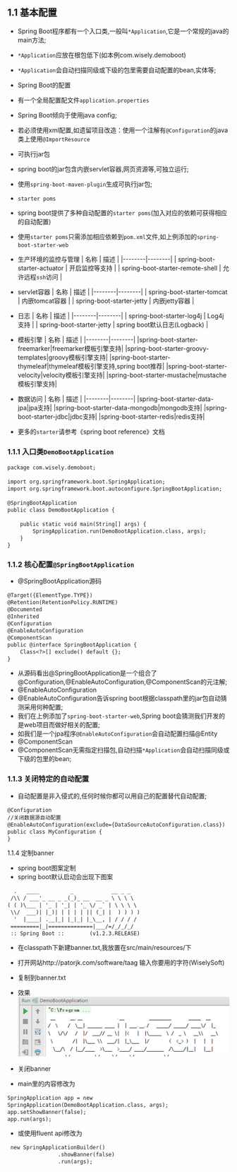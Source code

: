 ## 1.1 基本配置
- Spring Boot程序都有一个入口类,一般叫`*Application`,它是一个常规的java的main方法;
 - `*Application`应放在根包低下(如本例com.wisely.demoboot)
 - `*Application`会自动扫描同级或下级的包里需要自动配置的bean,实体等;

- Spring Boot的配置
 - 有一个全局配置配文件`application.properties`
 - Spring Boot倾向于使用java config;
 - 若必须使用xml配置,如遗留项目改造：使用一个注解有`@Configuration`的java类上使用`@ImportResource`

- 可执行jar包
 - spring boot的jar包含内嵌servlet容器,网页资源等,可独立运行;
 - 使用`spring-boot-maven-plugin`生成可执行jar包;

- `starter poms`
 - spring boot提供了多种自动配置的`starter poms`(加入对应的依赖可获得相应的自动配置)
 - 使用`starter poms`只需添加相应依赖到`pom.xml`文件,如上例添加的`spring-boot-starter-web`

 - 生产环境的监控与管理
  | 名称 | 描述 |
|--------|--------|
| spring-boot-starter-actuator | 开启监控等支持 |
| spring-boot-starter-remote-shell | 允许远程`ssh`访问 |

 - servlet容器
| 名称 | 描述 |
|--------|--------|
|    spring-boot-starter-tomcat    |      内嵌tomcat容器  |
|    spring-boot-starter-jetty    |     内嵌jetty容器   |

 - 日志
| 名称 | 描述 |
|--------|--------|
|    spring-boot-starter-log4j    |      Log4j支持 |
|    spring-boot-starter-jetty    |     spring boot默认日志(Logback)   |

 - 模板引擎
 | 名称 | 描述 |
|--------|--------|
|spring-boot-starter-freemarker|freemarker模板引擎支持|
|spring-boot-starter-groovy-templates|groovy模板引擎支持|
|spring-boot-starter-thymeleaf|thymeleaf模板引擎支持,spring boot推荐|
|spring-boot-starter-velocity|velocity模板引擎支持|
|spring-boot-starter-mustache|mustache模板引擎支持|

  - 数据访问
 | 名称 | 描述 |
|--------|--------|
|spring-boot-starter-data-jpa|jpa支持|
|spring-boot-starter-data-mongodb|mongodb支持|
|spring-boot-starter-jdbc|jdbc支持|
|spring-boot-starter-redis|redis支持|

 - 更多的`starter`请参考《spring boot reference》文档

### 1.1.1 入口类`DemoBootApplication`

```
package com.wisely.demoboot;

import org.springframework.boot.SpringApplication;
import org.springframework.boot.autoconfigure.SpringBootApplication;

@SpringBootApplication
public class DemoBootApplication {

    public static void main(String[] args) {
        SpringApplication.run(DemoBootApplication.class, args);
    }
}

```
### 1.1.2 核心配置`@SpringBootApplication`
- @SpringBootApplication源码
```
@Target({ElementType.TYPE})
@Retention(RetentionPolicy.RUNTIME)
@Documented
@Inherited
@Configuration
@EnableAutoConfiguration
@ComponentScan
public @interface SpringBootApplication {
    Class<?>[] exclude() default {};
}
```
- 从源码看出@SpringBootApplication是一个组合了@Configuration,@EnableAutoConfiguration,@ComponentScan的元注解;
- @EnableAutoConfiguration
 - @EnableAutoConfiguration告诉spring boot根据classpath里的jar包自动猜测采用何种配置;
 - 我们在上例添加了`spring-boot-starter-web`,Spring boot会猜测我们开发的是web项目而做好相关的配置;
 - 如我们是一个jpa程序`@EnableAutoConfiguration`会自动配置扫描@Entity
- @ComponentScan
 - @ComponentScan无需指定扫描包,自动扫描`*Application`会自动扫描同级或下级的包里的bean;

### 1.1.3 关闭特定的自动配置
- 自动配置是非入侵式的,任何时候你都可以用自己的配置替代自动配置;
```
@Configuration
//关闭数据源自动配置
@EnableAutoConfiguration(exclude={DataSourceAutoConfiguration.class})
public class MyConfiguration {
}
```
1.1.4 定制banner
- spring boot图案定制
 - spring boot默认启动会出现下图案
```
  .   ____          _            __ _ _
 /\\ / ___'_ __ _ _(_)_ __  __ _ \ \ \ \
( ( )\___ | '_ | '_| | '_ \/ _` | \ \ \ \
 \\/  ___)| |_)| | | | | || (_| |  ) ) ) )
  '  |____| .__|_| |_|_| |_\__, | / / / /
 =========|_|==============|___/=/_/_/_/
 :: Spring Boot ::        (v1.2.3.RELEASE)
```

 - 在classpath下新建banner.txt,我放置在src/main/resources/下
 - 打开网站http://patorjk.com/software/taag 输入你要用的字符(WiselySoft)
 - 复制到banner.txt
 - 效果
 ![](resources/2-1.jpg)

- 关闭banner
 - main里的内容修改为
```
SpringApplication app = new SpringApplication(DemoBootApplication.class, args);
app.setShowBanner(false);
app.run(args);
```
 - 或使用fluent api修改为
```
 new SpringApplicationBuilder()
                .showBanner(false)
                .run(args);
```